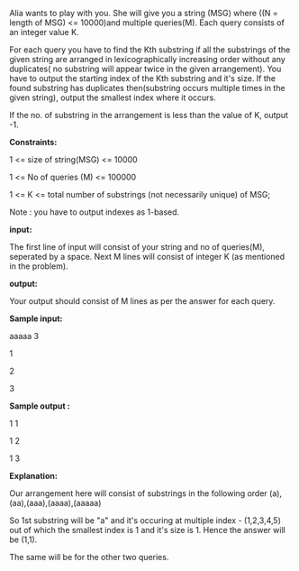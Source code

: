 <div>
<div id="problem-statement-preview">
<p>Alia wants to play with you. She will give you a string (MSG) where ((N = length of MSG) &lt;= 10000)and multiple queries(M). Each query consists of an integer value K.</p>
<p>For each query you have to find the Kth substring if all the  substrings of the given string are arranged in lexicographically  increasing order without any duplicates( no substring will appear twice  in the given arrangement). You have to output the starting index of the Kth substring and it's  size. If the found substring has duplicates then(substring occurs  multiple times in the given string), output the smallest index where it  occurs.</p>
<p>If the no. of substring in the arrangement is less than the value of K, output -1.</p>
<p><strong>Constraints:</strong></p>
<p>1 &lt;= size of string(MSG) &lt;= 10000</p>
<p>1 &lt;= No of queries (M) &lt;= 100000</p>
<p>1 &lt;= K &lt;= total number of substrings (not necessarily unique) of MSG;</p>
<p>Note : you have to output indexes as 1-based.</p>
<p><strong>input:</strong></p>
<p>The first line of input will consist of your string and no of queries(M), seperated by a space. Next M lines will consist of integer K (as mentioned in the problem).</p>
<p><strong>output:</strong></p>
<p>Your output should consist of M lines as per the answer for each query.</p>
<p><strong>Sample input:</strong></p>
<p>aaaaa 3</p>
<p>1</p>
<p>2</p>
<p>3</p>
<p><strong>Sample output :</strong></p>
<p>1 1</p>
<p>1 2</p>
<p>1 3</p>
<p><strong>Explanation:</strong></p>
<p>Our arrangement here will consist of substrings in the following order (a),(aa),(aaa),(aaaa),(aaaaa)</p>
<p>So 1st substring will be "a" and it's occuring at multiple index - (1,2,3,4,5) out of which the smallest  index is 1 and it's size is 1. Hence the answer will be (1,1).</p>
<p>The same will be for the other two queries.</p>
</div>
</div>